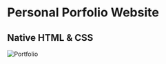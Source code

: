 # Personal Porfolio Website
## Native HTML & CSS

![Portfolio](https://media.giphy.com/media/lyuwyJfAWDqVNj8gUs/giphy.gif)


